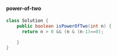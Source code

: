 #### power-of-two

```java
class Solution {
    public boolean isPowerOfTwo(int n) {
      return n > 0 && (n & (n-1)==0);

    }
}
```
